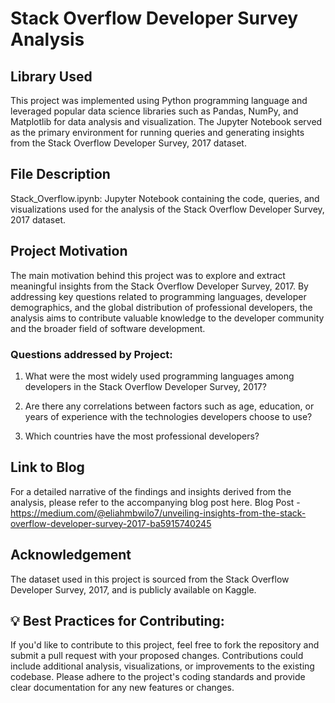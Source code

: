 # Stack Overflow Developer Survey Analysis
## Library Used 
This project was implemented using Python programming language and leveraged popular data science libraries such as Pandas, NumPy, and Matplotlib for data analysis and visualization. The Jupyter Notebook served as the primary environment for running queries and generating insights from the Stack Overflow Developer Survey, 2017 dataset.

## File Description 
Stack_Overflow.ipynb: Jupyter Notebook containing the code, queries, and visualizations used for the analysis of the Stack Overflow Developer Survey, 2017 dataset.

## Project Motivation 
The main motivation behind this project was to explore and extract meaningful insights from the Stack Overflow Developer Survey, 2017. By addressing key questions related to programming languages, developer demographics, and the global distribution of professional developers, the analysis aims to contribute valuable knowledge to the developer community and the broader field of software development.

### Questions addressed by Project:

1. What were the most widely used programming languages among developers in the Stack Overflow Developer Survey, 2017?

2. Are there any correlations between factors such as age, education, or years of experience with the technologies developers choose to use?

3. Which countries have the most professional developers?

## Link to Blog
For a detailed narrative of the findings and insights derived from the analysis, please refer to the accompanying blog post here.
Blog Post - https://medium.com/@eliahmbwilo7/unveiling-insights-from-the-stack-overflow-developer-survey-2017-ba5915740245

## Acknowledgement 
The dataset used in this project is sourced from the Stack Overflow Developer Survey, 2017, and is publicly available on Kaggle.

## 💡 Best Practices for Contributing:

If you'd like to contribute to this project, feel free to fork the repository and submit a pull request with your proposed changes.
Contributions could include additional analysis, visualizations, or improvements to the existing codebase.
Please adhere to the project's coding standards and provide clear documentation for any new features or changes.


